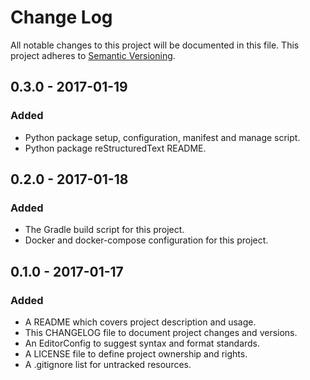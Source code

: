 # Change Log

All notable changes to this project will be documented in this file. This
project adheres to [Semantic Versioning](http://semver.org).

## 0.3.0 - 2017-01-19

### Added

  - Python package setup, configuration, manifest and manage script.
  - Python package reStructuredText README.

## 0.2.0 - 2017-01-18

### Added

  - The Gradle build script for this project.
  - Docker and docker-compose configuration for this project.

## 0.1.0 - 2017-01-17

### Added

  - A README which covers project description and usage.
  - This CHANGELOG file to document project changes and versions.
  - An EditorConfig to suggest syntax and format standards.
  - A LICENSE file to define project ownership and rights.
  - A .gitignore list for untracked resources.
